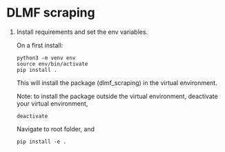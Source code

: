 # DLMF scraping

1) Install requirements and set the env variables.

    On a first install:
    ```
    python3 -m venv env
    source env/bin/activate
    pip install .
    ```

    This will install the package (dlmf_scraping) in the virtual environment.

    Note: to install the package outside the virtual environment,
    deactivate your virtual environment,
    ```
    deactivate
    ```
    Navigate to root folder, and
    ```
    pip install -e .
    ```

